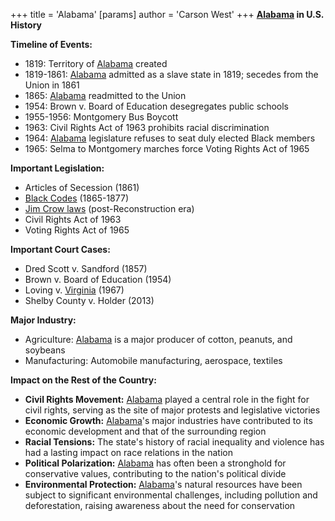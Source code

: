 +++
 title = 'Alabama'
[params]
	author = 'Carson West'
+++
**[Alabama](./../alabama/) in U.S. History**

**Timeline of Events:**

* 1819: Territory of [Alabama](./../alabama/) created
* 1819-1861: [Alabama](./../alabama/) admitted as a slave state in 1819; secedes from the Union in 1861
* 1865: [Alabama](./../alabama/) readmitted to the Union
* 1954: Brown v. Board of Education desegregates public schools
* 1955-1956: Montgomery Bus Boycott
* 1963: Civil Rights Act of 1963 prohibits racial discrimination
* 1964: [Alabama](./../alabama/) legislature refuses to seat duly elected Black members
* 1965: Selma to Montgomery marches force Voting Rights Act of 1965

**Important Legislation:**

* Articles of Secession (1861)
* [Black Codes](./../black-codes/) (1865-1877)
* [Jim Crow laws](./../jim-crow-laws/) (post-Reconstruction era)
* Civil Rights Act of 1963
* Voting Rights Act of 1965

**Important Court Cases:**

* Dred Scott v. Sandford (1857)
* Brown v. Board of Education (1954)
* Loving v. [Virginia](./../virginia/) (1967)
* Shelby County v. Holder (2013)

**Major Industry:**

* Agriculture: [Alabama](./../alabama/) is a major producer of cotton, peanuts, and soybeans
* Manufacturing: Automobile manufacturing, aerospace, textiles

**Impact on the Rest of the Country:**

* **Civil Rights Movement:** [Alabama](./../alabama/) played a central role in the fight for civil rights, serving as the site of major protests and legislative victories
* **Economic Growth:** [Alabama](./../alabama/)'s major industries have contributed to its economic development and that of the surrounding region
* **Racial Tensions:** The state's history of racial inequality and violence has had a lasting impact on race relations in the nation
* **Political Polarization:** [Alabama](./../alabama/) has often been a stronghold for conservative values, contributing to the nation's political divide
* **Environmental Protection:** [Alabama](./../alabama/)'s natural resources have been subject to significant environmental challenges, including pollution and deforestation, raising awareness about the need for conservation